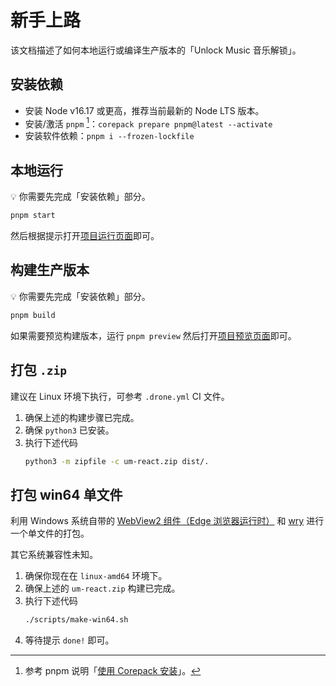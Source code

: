# 新手上路

该文档描述了如何本地运行或编译生产版本的「Unlock Music 音乐解锁」。

## 安装依赖

- 安装 Node v16.17 或更高，推荐当前最新的 Node LTS 版本。
- 安装/激活 `pnpm` [^1]：`corepack prepare pnpm@latest --activate`
- 安装软件依赖：`pnpm i --frozen-lockfile`

[^1]: 参考 pnpm 说明「[使用 Corepack 安装](https://pnpm.io/zh/installation#使用-corepack-安装)」。

## 本地运行

💡 你需要先完成「安装依赖」部分。

```sh
pnpm start
```

然后根据提示打开[项目运行页面][vite-dev-url]即可。

[vite-dev-url]: http://localhost:5173/

## 构建生产版本

💡 你需要先完成「安装依赖」部分。

```sh
pnpm build
```

如果需要预览构建版本，运行 `pnpm preview` 然后打开[项目预览页面][vite-preview-url]即可。

[vite-preview-url]: http://localhost:4173/

## 打包 `.zip`

建议在 Linux 环境下执行，可参考 `.drone.yml` CI 文件。

1. 确保上述的构建步骤已完成。
2. 确保 `python3` 已安装。
3. 执行下述代码
   ```sh
   python3 -m zipfile -c um-react.zip dist/.
   ```

## 打包 win64 单文件

利用 Windows 系统自带的 [WebView2 组件（Edge 浏览器运行时）](https://learn.microsoft.com/zh-cn/microsoft-edge/webview2/)
和 [wry](https://github.com/tauri-apps/wry) 进行一个单文件的打包。

其它系统兼容性未知。

1. 确保你现在在 `linux-amd64` 环境下。
2. 确保上述的 `um-react.zip` 构建已完成。
3. 执行下述代码
   ```sh
   ./scripts/make-win64.sh
   ```
4. 等待提示 `done!` 即可。
